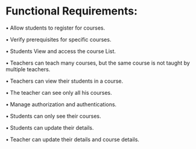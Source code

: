 # Functional Requirements:

•	Allow students to register for courses.

•	Verify prerequisites for specific courses.

•	Students View and access the course List.

•	Teachers can teach many courses, but the same course is not taught by multiple teachers.

•	Teachers can view their students in a course.

•	The teacher can see only all his courses.

•	Manage authorization and authentications.

•	Students can only see their courses.

•	Students can update their details.

•	Teacher can update their details and course details.
